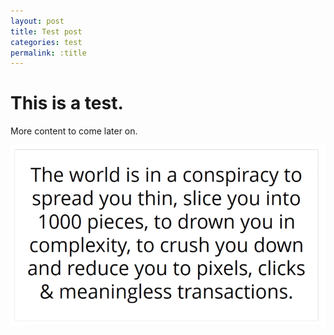 ```yaml
---
layout: post
title: Test post
categories: test
permalink: :title
---
```

# This is a test.

More content to come later on.

![](/img/uploads/perry-capture-1.png "Conspiracy to spread you thin")
